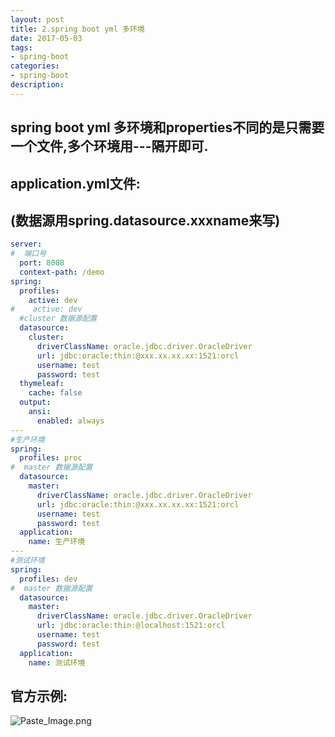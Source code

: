 ```yaml
---
layout: post
title: 2.spring boot yml 多环境
date: 2017-05-03
tags:
- spring-boot
categories:
- spring-boot
description:
---
```

## spring boot yml 多环境和properties不同的是只需要一个文件,多个环境用---隔开即可.

## application.yml文件:
## (数据源用spring.datasource.xxxname来写)
```yaml
server:
#  端口号
  port: 8008
  context-path: /demo
spring:
  profiles:
    active: dev
#    active: dev
  #cluster 数据源配置
  datasource:
    cluster:
      driverClassName: oracle.jdbc.driver.OracleDriver
      url: jdbc:oracle:thin:@xxx.xx.xx.xx:1521:orcl
      username: test
      password: test
  thymeleaf:
    cache: false
  output:
    ansi:
      enabled: always
---
#生产环境
spring:
  profiles: proc
#  master 数据源配置
  datasource:
    master:
      driverClassName: oracle.jdbc.driver.OracleDriver
      url: jdbc:oracle:thin:@xxx.xx.xx.xx:1521:orcl
      username: test
      password: test
  application:
    name: 生产环境
---
#测试环境
spring:
  profiles: dev
#  master 数据源配置
  datasource:
    master:
      driverClassName: oracle.jdbc.driver.OracleDriver
      url: jdbc:oracle:thin:@localhost:1521:orcl
      username: test
      password: test
  application:
    name: 测试环境
```
## 官方示例:

![Paste_Image.png](http://upload-images.jianshu.io/upload_images/4033179-c7f29d921bcf4ae8.png?imageMogr2/auto-orient/strip%7CimageView2/2/w/1240)